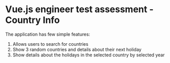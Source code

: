 # Vue.js engineer test assessment - Country Info

The application has few simple features:
1. Allows users to search for countries
2. Show 3 random countries and details about their next holiday
3. Show details about the holidays in the selected country by selected year